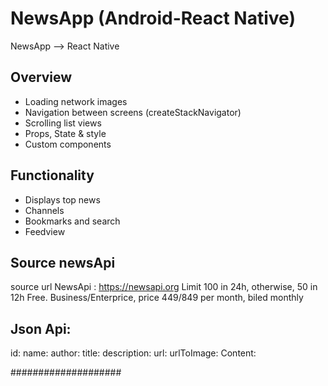 # NewsApp (Android-React Native)
NewsApp --> React Native

## Overview

* Loading network images
* Navigation between screens (createStackNavigator)
* Scrolling list views
* Props, State & style
* Custom components
 
## Functionality 
* Displays top news
* Channels
* Bookmarks and search
* Feedview

## Source newsApi
source url NewsApi : https://newsapi.org 
Limit 100 in 24h, otherwise, 50 in 12h Free. Business/Enterprice, price 449$/849$ per month, biled monthly


## Json Api:
id:
name:
author:
title:
description:
url:
urlToImage:
Content:


####################
